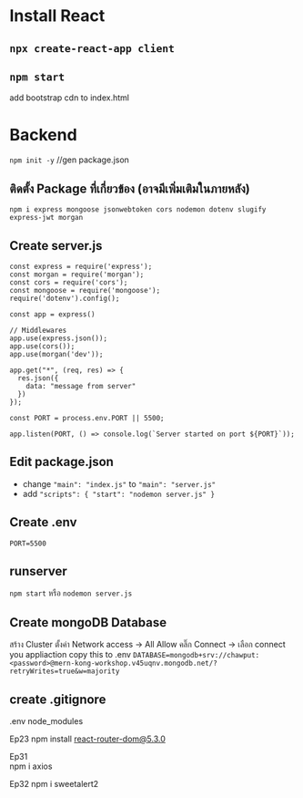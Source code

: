# Install React

## `npx create-react-app client`

## `npm start`

add bootstrap cdn to index.html


# Backend

`npm init -y`    //gen package.json

## ติดตั้ง Package ที่เกี่ยวข้อง  (อาจมีเพิ่มเติมในภายหลัง)
`npm i express mongoose jsonwebtoken cors nodemon dotenv slugify express-jwt morgan`

## Create server.js
  ```
  const express = require('express');
  const morgan = require('morgan');
  const cors = require('cors');
  const mongoose = require('mongoose');
  require('dotenv').config();

  const app = express()

  // Middlewares
  app.use(express.json());
  app.use(cors());
  app.use(morgan('dev'));

  app.get("*", (req, res) => {
    res.json({
      data: "message from server"
    })
  });

  const PORT = process.env.PORT || 5500;

  app.listen(PORT, () => console.log(`Server started on port ${PORT}`));
  ```

## Edit package.json  
- change `"main": "index.js"` to `"main": "server.js"`
- add `"scripts": { "start": "nodemon server.js" }`

## Create .env
`PORT=5500`

## runserver
`npm start` หรือ `nodemon server.js`

## Create mongoDB Database 
สร้าง Cluster
ตั้งค่า Network access -> All Allow
คลิ๊ก Connect
-> เลือก connect you appliaction
copy this to .env
`DATABASE=mongodb+srv://chawput:<password>@mern-kong-workshop.v45uqnv.mongodb.net/?retryWrites=true&w=majority`

## create .gitignore
  .env
  node_modules


Ep23
npm install react-router-dom@5.3.0


Ep31  
npm i axios

Ep32
npm i sweetalert2